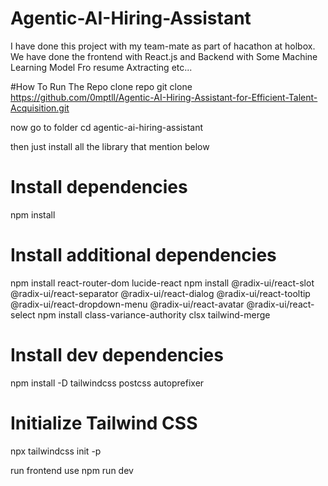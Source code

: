 # Agentic-AI-Hiring-Assistant
I have done this project with my team-mate as part of hacathon at holbox.
We have done the frontend with React.js and Backend with Some Machine Learning Model Fro resume Axtracting etc...

#How To Run The Repo
clone repo 
git clone https://github.com/0mptll/Agentic-AI-Hiring-Assistant-for-Efficient-Talent-Acquisition.git

now go to folder
cd agentic-ai-hiring-assistant

then just install all the library that mention below 

# Install dependencies
npm install

# Install additional dependencies
npm install react-router-dom lucide-react
npm install @radix-ui/react-slot @radix-ui/react-separator @radix-ui/react-dialog @radix-ui/react-tooltip @radix-ui/react-dropdown-menu @radix-ui/react-avatar @radix-ui/react-select
npm install class-variance-authority clsx tailwind-merge

# Install dev dependencies
npm install -D tailwindcss postcss autoprefixer

# Initialize Tailwind CSS
npx tailwindcss init -p


run frontend use
npm run dev
